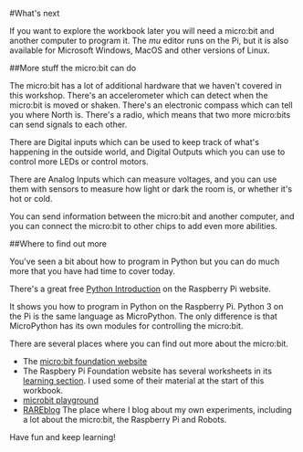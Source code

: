 

#What's next

If you want to explore the workbook later you will need a micro:bit and another
computer to program it. The *mu* editor runs on the Pi, but it is also
available for Microsoft Windows, MacOS and other versions of Linux. 


##More stuff the micro:bit can do

The micro:bit has a lot of additional hardware that we haven't covered in this
workshop. There's an accelerometer which can detect when the micro:bit is moved or shaken. 
There's an electronic compass which can tell you where North is.
There's a radio, which means that two more micro:bits can send signals to each
other.

There are Digital inputs which can be used to keep track of what's happening in
the outside world, and Digital Outputs which you can use to control more LEDs or
control motors.

There are Analog Inputs which can measure voltages, and you can use them with
sensors to measure how light or dark the room is, or whether it's hot or cold.

You can send information between the micro:bit and another computer, and you can connect
the micro:bit to other chips to add even more abilities.


##Where to find out more

You've seen a bit about how to program in Python but you can do much more
that you have had time to cover today.

There's a great free [Python Introduction](https://www.raspberrypi.org/learning/python-intro/)
on the Raspberry Pi website.

It shows you how to program in Python on the Raspberry Pi.
Python 3 on the Pi is the same language as MicroPython. The only difference is
that MicroPython has its own modules for controlling the micro:bit.

There are several places where you can find out more about the micro:bit.

* The [micro:bit foundation website](http://www.microbit.org/)
* The Raspbery Pi Foundation website has several worksheets in its
[learning section](https://www.raspberrypi.org/learning/).
I used some of their material at the start of this workbook.
* [microbit playground](https://microbit-playground.co.uk/)
* [RAREblog](http://blog.rareschool.com/) The place where I blog about my own experiments,
including a lot about the micro:bit, the Raspberry Pi and Robots.
 
 Have fun and keep learning!
